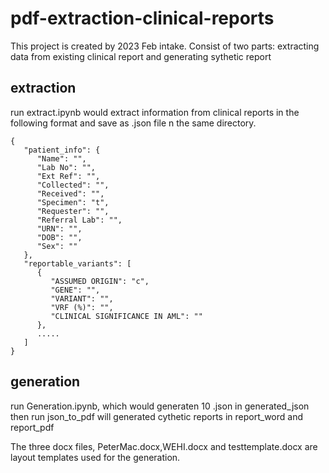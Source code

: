 # pdf-extraction-clinical-reports

This project is created by 2023 Feb intake. 
Consist of two parts: extracting data from existing clinical report and generating sythetic report

## extraction
run extract.ipynb would extract information from clinical reports in the following format and save as .json file n the same directory.
```
{
   "patient_info": {
      "Name": "",
      "Lab No": "",
      "Ext Ref": "",
      "Collected": "",
      "Received": "",
      "Specimen": "t",
      "Requester": "",
      "Referral Lab": "",
      "URN": "",
      "DOB": "",
      "Sex": ""
   },
   "reportable_variants": [
      {
         "ASSUMED ORIGIN": "c",
         "GENE": "",
         "VARIANT": "",
         "VRF (%)": "",
         "CLINICAL SIGNIFICANCE IN AML": ""
      },
      .....
   ]
}
```

## generation
run Generation.ipynb, which would generaten 10 .json in generated_json
then run json_to_pdf will generated cythetic reports in report_word and report_pdf

The three docx files, PeterMac.docx,WEHI.docx and testtemplate.docx are layout templates used for the generation.
```
```
